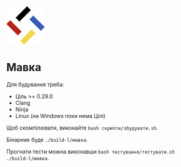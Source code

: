 <img src="./лого.svg" width="100" height="100" />

# Мавка

Для будування треба:

- Ціль >= 0.29.0
- Clang
- Ninja
- Linux (на Windows поки нема Цілі)

Щоб скомпілювати, виконайте `bash скрипти/збудувати.sh`.

Бінарник буде `./build-l/мавка`.

Прогнати тести можна виконавши `bash тестування/тестувати.sh ./build-l/мавка`.